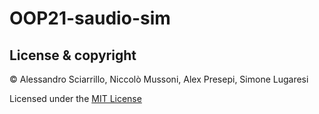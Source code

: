 # OOP21-saudio-sim
## License & copyright
© Alessandro Sciarrillo, Niccolò Mussoni, Alex Presepi, Simone Lugaresi

Licensed under the [MIT License](LICENSE)
